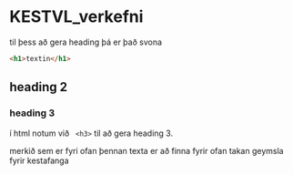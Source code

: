 # KESTVL_verkefni
til þess að gera heading þá er það svona
```html
<h1>textin</h1>
```
## heading 2

### heading 3

í html notum við ` <h3>` til að gera heading 3.

merkið sem er fyri ofan þennan texta er að finna fyrir ofan takan
geymsla fyrir kestafanga
